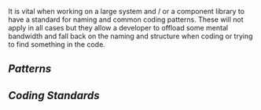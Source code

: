 It is vital when working on a large system and / or a component library to have a standard for naming and common coding patterns. These will not apply in all cases but they allow a developer to offload some mental bandwidth and fall back on the naming and structure when coding or trying to find something in the code. 

***Patterns***
-   
***Coding Standards***
- 